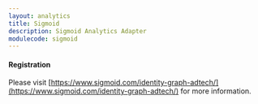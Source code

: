 ```yaml
---
layout: analytics
title: Sigmoid
description: Sigmoid Analytics Adapter
modulecode: sigmoid
---
```


#### Registration

Please visit [https://www.sigmoid.com/identity-graph-adtech/](https://www.sigmoid.com/identity-graph-adtech/) for more information.
